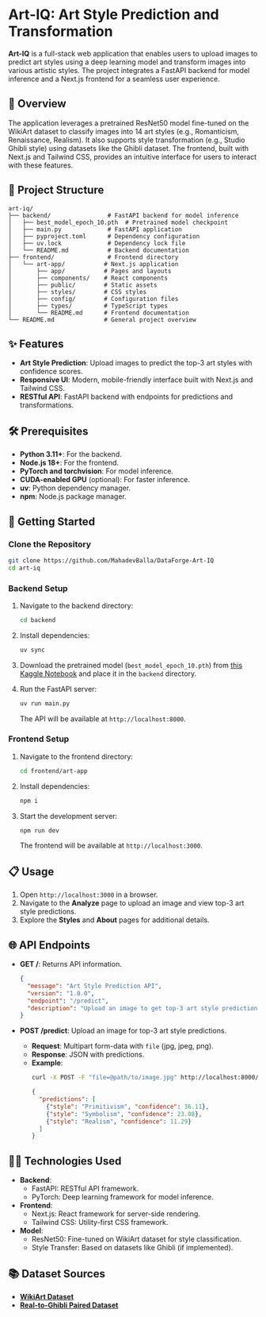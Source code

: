 # Art-IQ: Art Style Prediction and Transformation

**Art-IQ** is a full-stack web application that enables users to upload images to predict art styles using a deep learning model and transform images into various artistic styles. The project integrates a FastAPI backend for model inference and a Next.js frontend for a seamless user experience.

## 📖 Overview

The application leverages a pretrained ResNet50 model fine-tuned on the WikiArt dataset to classify images into 14 art styles (e.g., Romanticism, Renaissance, Realism). It also supports style transformation (e.g., Studio Ghibli style) using datasets like the Ghibli dataset. The frontend, built with Next.js and Tailwind CSS, provides an intuitive interface for users to interact with these features.

## 📂 Project Structure

```plaintext
art-iq/
├── backend/                # FastAPI backend for model inference
│   ├── best_model_epoch_10.pth  # Pretrained model checkpoint
│   ├── main.py             # FastAPI application
│   ├── pyproject.toml      # Dependency configuration
│   ├── uv.lock             # Dependency lock file
│   └── README.md           # Backend documentation
├── frontend/               # Frontend directory
│   └── art-app/           # Next.js application
│       ├── app/           # Pages and layouts
│       ├── components/    # React components
│       ├── public/        # Static assets
│       ├── styles/        # CSS styles
│       ├── config/        # Configuration files
│       ├── types/         # TypeScript types
│       └── README.md      # Frontend documentation
└── README.md              # General project overview
```

## ✨ Features

- **Art Style Prediction**: Upload images to predict the top-3 art styles with confidence scores.
- **Responsive UI**: Modern, mobile-friendly interface built with Next.js and Tailwind CSS.
- **RESTful API**: FastAPI backend with endpoints for predictions and transformations.

## 🛠️ Prerequisites

- **Python 3.11+**: For the backend.
- **Node.js 18+**: For the frontend.
- **PyTorch and torchvision**: For model inference.
- **CUDA-enabled GPU** (optional): For faster inference.
- **uv**: Python dependency manager.
- **npm**: Node.js package manager.

## 🚀 Getting Started

### Clone the Repository

```bash
git clone https://github.com/MahadevBalla/DataForge-Art-IQ
cd art-iq
```

### Backend Setup

1. Navigate to the backend directory:
   ```bash
   cd backend
   ```

2. Install dependencies:
   ```bash
   uv sync
   ```

3. Download the pretrained model (`best_model_epoch_10.pth`) from [this Kaggle Notebook](https://www.kaggle.com/code/mahadevballa/art-iq) and place it in the `backend` directory.

4. Run the FastAPI server:
   ```bash
   uv run main.py
   ```

   The API will be available at `http://localhost:8000`.

### Frontend Setup

1. Navigate to the frontend directory:
   ```bash
   cd frontend/art-app
   ```

2. Install dependencies:
   ```bash
   npm i
   ```

3. Start the development server:
   ```bash
   npm run dev
   ```

   The frontend will be available at `http://localhost:3000`.

## 📋 Usage

1. Open `http://localhost:3000` in a browser.
2. Navigate to the **Analyze** page to upload an image and view top-3 art style predictions.
4. Explore the **Styles** and **About** pages for additional details.

## 🌐 API Endpoints

- **GET /**: Returns API information.
  ```json
  {
    "message": "Art Style Prediction API",
    "version": "1.0.0",
    "endpoint": "/predict",
    "description": "Upload an image to get top-3 art style predictions"
  }
  ```

- **POST /predict**: Upload an image for top-3 art style predictions.
  - **Request**: Multipart form-data with `file` (jpg, jpeg, png).
  - **Response**: JSON with predictions.
  - **Example**:
    ```bash
    curl -X POST -F "file=@path/to/image.jpg" http://localhost:8000/predict
    ```
    ```json
    {
      "predictions": [
        {"style": "Primitivism", "confidence": 36.11},
        {"style": "Symbolism", "confidence": 23.08},
        {"style": "Realism", "confidence": 11.29}
      ]
    }
    ```

## 🧑‍💻 Technologies Used

- **Backend**:
  - FastAPI: RESTful API framework.
  - PyTorch: Deep learning framework for model inference.
- **Frontend**:
  - Next.js: React framework for server-side rendering.
  - Tailwind CSS: Utility-first CSS framework.
- **Model**:
  - ResNet50: Fine-tuned on WikiArt dataset for style classification.
  - Style Transfer: Based on datasets like Ghibli (if implemented).

## 📚 Dataset Sources

- [**WikiArt Dataset**](https://www.kaggle.com/datasets/wikiart/wikiart-art-movementsstyles)
- [**Real-to-Ghibli Paired Dataset**](https://www.kaggle.com/datasets/splcher/real-to-ghibli-image-dataset-5k-paired-images)
